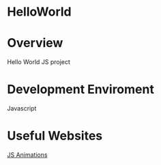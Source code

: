 # HelloWorld

# Overview

Hello World JS project



# Development Enviroment

Javascript

# Useful Websites

[JS Animations](https://www.w3schools.com/howto/howto_js_animate.asp)
